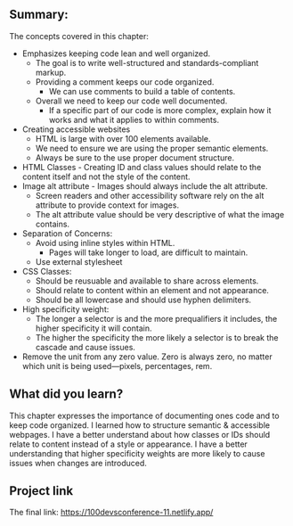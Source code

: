 ## Summary:
The concepts covered in this chapter:
* Emphasizes keeping code lean and well organized.
    * The goal is to write well-structured and standards-compliant markup. 
    * Providing a comment keeps our code organized.     
        * We can use comments to build a table of contents.
    * Overall we need to keep our code well documented. 
        * If a specific part of our code is more complex, explain how it works and what it applies to within comments. 
* Creating accessible websites
    * HTML is large with over 100 elements available. 
    * We need to ensure we are using the proper semantic elements.
    * Always be sure to the use proper document structure.
* HTML Classes - Creating ID and class values should relate to the content itself and not the style of the content.
* Image alt attribute - Images should always include the alt attribute. 
    * Screen readers and other accessibility software rely on the alt attribute to provide context for images.
    * The alt attribute value should be very descriptive of what the image contains. 
* Separation of Concerns:
    * Avoid using inline styles within HTML. 
        * Pages will take longer to load, are difficult to maintain. 
    * Use external stylesheet
* CSS Classes: 
    * Should be reusuable and available to share across elements.
    * Should relate to content within an element and not appearance.
    * Should be all lowercase and should use hyphen delimiters.
* High specificity weight: 
    * The longer a selector is and the more prequalifiers it includes, the higher specificity it will contain.
    * The higher the specificity the more likely a selector is to break the cascade and cause issues.
* Remove the unit from any zero value. Zero is always zero, no matter which unit is being used—pixels, percentages, rem.

## What did you learn?
This chapter expresses the importance of documenting ones code and to keep code organized. I learned how to structure semantic & accessible webpages. I have a better understand about how classes or IDs should relate to content instead of a style or appearance. I have a better understanding that higher specificity weights are more likely to cause issues when changes are introduced.

## Project link
The final link:
https://100devsconference-11.netlify.app/